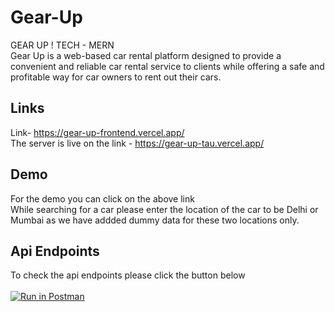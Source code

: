 # Gear-Up
GEAR UP !
TECH - MERN
<br>
Gear Up is a web-based car rental platform designed to provide a convenient and reliable car rental service to clients while offering a safe and profitable way for car owners to rent out their cars.
## Links
Link- https://gear-up-frontend.vercel.app/
<br>
The server is live on the link - https://gear-up-tau.vercel.app/
## Demo
For the demo you can click on the above link
<br>
While searching for a car please enter the location of the car to be Delhi or Mumbai as we have addded dummy data for these two locations only.

## Api Endpoints
To check the api endpoints please click the button below
<br><br>
[![Run in Postman](https://run.pstmn.io/button.svg)](https://god.gw.postman.com/run-collection/21675936-bf43551b-26e3-4c7d-8543-4302b8dcff39?action=collection%2Ffork&source=rip_markdown&collection-url=entityId%3D21675936-bf43551b-26e3-4c7d-8543-4302b8dcff39%26entityType%3Dcollection%26workspaceId%3D6e8b3b83-50cd-462d-96af-fa484a0e23ec)
